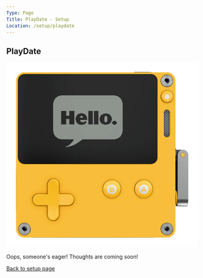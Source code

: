 ```yaml
---
Type: Page
Title: PlayDate - Setup
Location: /setup/playdate
---
```


## PlayDate

<div class="img-container-wide"> <img alt="A picture of the PlayDate" src="https://raw.githubusercontent.com/george-probably/chachanidze.com/main/Images/setup/playdate.webp"> </div>

Oops, someone's eager! Thoughts are coming soon!

[Back to setup page](/setup)